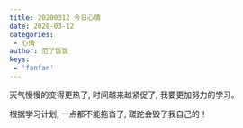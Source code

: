 ```yaml
---
title: 20200312 今日心情
date: 2020-03-12
categories:
 - 心情
author: 范了饭饭
keys:
 - 'fanfan'
---
```



天气慢慢的变得更热了, 时间越来越紧促了, 我要更加努力的学习。

根据学习计划, 一点都不能拖沓了, 蹉跎会毁了我自己的！